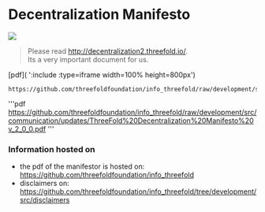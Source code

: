 # Decentralization Manifesto

![](./img/manifesto.png)

> Please read http://decentralization2.threefold.io/. <br>
> Its a very important document for us.

[pdf]( ':include :type=iframe width=100% height=800px')

```pdf
https://github.com/threefoldfoundation/info_threefold/raw/development/src/communication/updates/ThreeFold%20Decentralization%20Manifesto%20v_2_0_0.pdf
```

'''pdf
https://github.com/threefoldfoundation/info_threefold/raw/development/src/communication/updates/ThreeFold%20Decentralization%20Manifesto%20v_2_0_0.pdf
'''


### Information hosted on

- the pdf of the manifestor is hosted on: https://github.com/threefoldfoundation/info_threefold 
- disclaimers on: https://github.com/threefoldfoundation/info_threefold/tree/development/src/disclaimers
